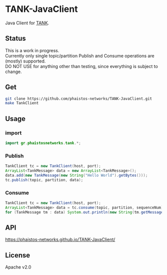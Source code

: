 # TANK-JavaClient
Java Client for [TANK](https://github.com/phaistos-networks/TANK).  

## Status ##
This is a work in progress.  
Currently only single topic/partition Publish and Consume operations are (mostly) supported.  
DO NOT USE for anything other than testing, since everything is subject to change.  

## Get ##
```bash
git clone https://github.com/phaistos-networks/TANK-JavaClient.git
make TankClient
```

## Usage ##
### import ###
```java
import gr.phaistosnetworks.tank.*;
```

### Publish ###
```java
TankClient tc = new TankClient(host, port);
ArrayList<TankMessage> data = new ArrayList<TankMessage>();
data.add(new TankMessage(new String("Hello World").getBytes()));
tc.publish(topic, partition, data);
```

### Consume ###
```java
TankClient tc = new TankClient(host, port);
ArrayList<TankMessage> data = tc.consume(topic, partition, sequenceNum);
for (TankMessage tm : data) System.out.println(new String(tm.getMessage()));

```

## API ##
https://phaistos-networks.github.io/TANK-JavaClient/

## License ##
Apache v2.0
